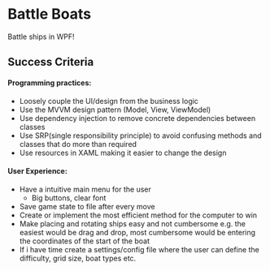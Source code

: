 # Battle Boats
Battle ships in WPF!

## Success Criteria
#### Programming practices:
+ Loosely couple the UI/design from the business logic
 + Use the MVVM design pattern (Model, View, ViewModel)
+ Use dependency injection to remove concrete dependencies between classes
+ Use SRP(single responsibility principle) to avoid confusing methods and classes that do more than required
+ Use resources in XAML making it easier to change the design

#### User Experience:
+ Have a intuitive main menu for the user
  + Big buttons, clear font
+ Save game state to file after every move
+ Create or implement the most efficient method for the computer to win
+ Make placing and rotating ships easy and not cumbersome e.g. the easiest would be drag and drop, most cumbersome would be entering the coordinates of the start of the boat
+ If i have time create a settings/config file where the user can define the difficulty, grid size, boat types etc.
